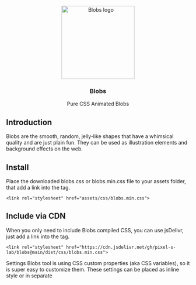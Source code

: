 <p align="center">
  <a href="https://blobs.pixel.com.ro/">
    <img src="https://blobs.pixel.com.ro/assets/img/blobs-logo.png" alt="Blobs logo" width="200" height="200">
  </a>
</p>

<h3 align="center">Blobs</h3>

<p align="center">Pure CSS Animated Blobs</p>

## Introduction

Blobs are the smooth, random, jelly-like shapes that have a whimsical quality and are just plain fun. They can be used as illustration elements and background effects on the web.

## Install
Place the downloaded blobs.css or blobs.min.css file to your assets folder, that add a link into the <head> tag.
 ``` 
<link rel="stylesheet" href="assets/css/blobs.min.css">
  ```
  
##  Include via CDN
When you only need to include Blobs compiled CSS, you can use jsDelivr, just add a link into the <head> tag.
  ```
<link rel="stylesheet" href="https://cdn.jsdelivr.net/gh/pixel-s-lab/blobs@main/dist/css/blobs.min.css">
  ```
Settings
Blobs tool is using CSS custom properties (aka CSS variables), so it is super easy to customize them. These settings can be placed as inline style or in separate <style> definition.

| Name |Type | Default | Description  |
| --- | --- | --- | --- |
|  --time| string | 30s  | Time of animation loop in seconds or milliseconds|
| --amount |  int| 2 |  Amount (size) of deformation |
|--fill  |  string|#000  | Fill color of blob|

## Default settings
```
<div class="px-blob">
  <svg xmlns="http://www.w3.org/2000/svg" viewBox="0 0 747.2 726.7">
    <path d="M539.8 137.6c98.3 69 183.5 124 203 198.4 19.3 74.4-27.1 168.2-93.8 245-66.8 76.8-153.8 136.6-254.2 144.9-100.6 8.2-214.7-35.1-292.7-122.5S-18.1 384.1 7.4 259.8C33 135.6 126.3 19 228.5 2.2c102.1-16.8 213.2 66.3 311.3 135.4z"></path>
  </svg>
</div>
```
 ## Customized settings
Custom settings for --time, --amount and --fill

```
  <div class="px-blob" style="--time: 20s; --amount: 5; --fill: #56cbb9;">
  <svg xmlns="http://www.w3.org/2000/svg" viewBox="0 0 747.2 726.7">
    <path d="M539.8 137.6c98.3 69 183.5 124 203 198.4 19.3 74.4-27.1 168.2-93.8 245-66.8 76.8-153.8 136.6-254.2 144.9-100.6 8.2-214.7-35.1-292.7-122.5S-18.1 384.1 7.4 259.8C33 135.6 126.3 19 228.5 2.2c102.1-16.8 213.2 66.3 311.3 135.4z"></path>
  </svg>
</div>
```
